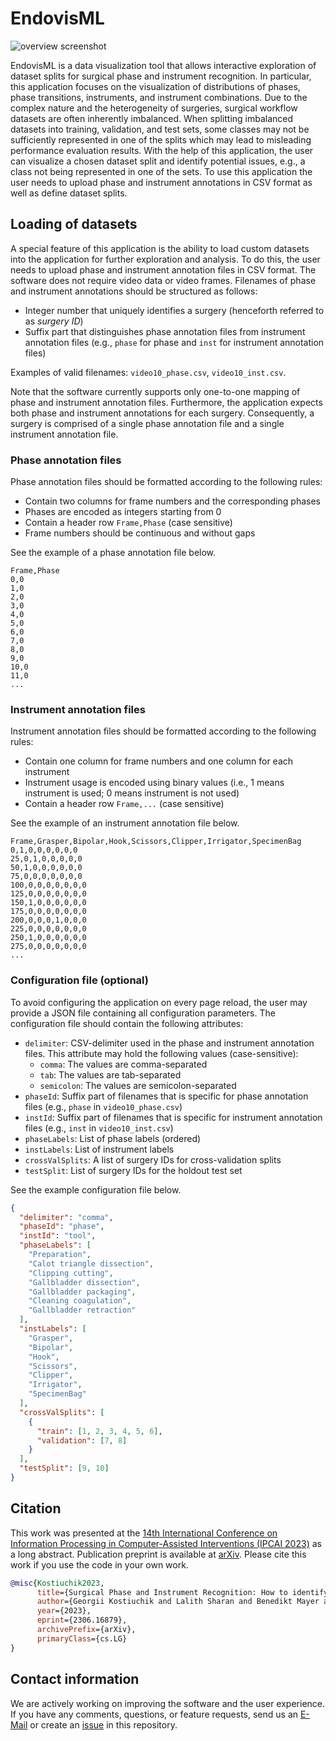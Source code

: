 # EndovisML

![overview screenshot](assets/overview.gif)

EndovisML is a data visualization tool that allows interactive exploration of dataset splits for surgical phase and instrument recognition. In particular, this application focuses on the visualization of distributions of phases, phase transitions, instruments, and instrument combinations. Due to the complex nature and the heterogeneity of surgeries, surgical workflow datasets are often inherently imbalanced. When splitting imbalanced datasets into training, validation, and test sets, some classes may not be sufficiently represented in one of the splits which may lead to misleading performance evaluation results. With the help of this application, the user can visualize a chosen dataset split and identify potential issues, e.g., a class not being represented in one of the sets. To use this application the user needs to upload phase and instrument annotations in CSV format as well as define dataset splits.

## Loading of datasets
A special feature of this application is the ability to load custom datasets into the application for further exploration and analysis. To do this, the user needs to upload phase and instrument annotation files in CSV format. The software does not require video data or video frames. Filenames of phase and instrument annotations should be structured as follows:

- Integer number that uniquely identifies a surgery (henceforth referred to as *surgery ID*)
- Suffix part that distinguishes phase annotation files from instrument annotation files (e.g., `phase` for phase and `inst` for instrument annotation files)

Examples of valid filenames: `video10_phase.csv`, `video10_inst.csv`.

Note that the software currently supports only one-to-one mapping of phase and instrument annotation files. Furthermore, the application expects both phase and instrument annotations for each surgery. Consequently, a surgery is comprised of a single phase annotation file and a single instrument annotation file.

### Phase annotation files
Phase annotation files should be formatted according to the following rules: 

- Contain two columns for frame numbers and the corresponding phases
- Phases are encoded as integers starting from 0
- Contain a header row `Frame,Phase` (case sensitive)
- Frame numbers should be continuous and without gaps

See the example of a phase annotation file below.

```CSV
Frame,Phase
0,0
1,0
2,0
3,0
4,0
5,0
6,0
7,0
8,0
9,0
10,0
11,0
...
```

### Instrument annotation files
Instrument annotation files should be formatted according to the following rules:

- Contain one column for frame numbers and one column for each instrument
- Instrument usage is encoded using binary values (i.e., 1 means instrument is used; 0 means instrument is not used)
- Contain a header row `Frame,...` (case sensitive)

See the example of an instrument annotation file below.

```CSV
Frame,Grasper,Bipolar,Hook,Scissors,Clipper,Irrigator,SpecimenBag
0,1,0,0,0,0,0,0
25,0,1,0,0,0,0,0
50,1,0,0,0,0,0,0
75,0,0,0,0,0,0,0
100,0,0,0,0,0,0,0
125,0,0,0,0,0,0,0
150,1,0,0,0,0,0,0
175,0,0,0,0,0,0,0
200,0,0,0,1,0,0,0
225,0,0,0,0,0,0,0
250,1,0,0,0,0,0,0
275,0,0,0,0,0,0,0
...
```

### Configuration file (optional)
To avoid configuring the application on every page reload, the user may provide a JSON file containing all configuration parameters. The configuration file should contain the following attributes:

- `delimiter`: CSV-delimiter used in the phase and instrument annotation files. This attribute may hold the following values (case-sensitive):
    - `comma`: The values are comma-separated
    - `tab`: The values are tab-separated
    - `semicolon`: The values are semicolon-separated
- `phaseId`: Suffix part of filenames that is specific for phase annotation files (e.g., `phase` in `video10_phase.csv`)
- `instId`: Suffix part of filenames that is specific for instrument annotation files (e.g., `inst` in `video10_inst.csv`)
- `phaseLabels`: List of phase labels (ordered)
- `instLabels`: List of instrument labels
- `crossValSplits`: A list of surgery IDs for cross-validation splits
- `testSplit`: List of surgery IDs for the holdout test set

See the example configuration file below.

```JSON
{
  "delimiter": "comma",
  "phaseId": "phase",
  "instId": "tool",
  "phaseLabels": [
    "Preparation",
    "Calot triangle dissection",
    "Clipping cutting",
    "Gallbladder dissection",
    "Gallbladder packaging",
    "Cleaning coagulation",
    "Gallbladder retraction"
  ],
  "instLabels": [
    "Grasper",
    "Bipolar",
    "Hook",
    "Scissors",
    "Clipper",
    "Irrigator",
    "SpecimenBag"
  ],
  "crossValSplits": [
    {
      "train": [1, 2, 3, 4, 5, 6],
      "validation": [7, 8]
    }
  ],
  "testSplit": [9, 10]
}
```

## Citation
This work was presented at the [14th International Conference on Information Processing in Computer-Assisted Interventions (IPCAI 2023)](https://www.ipcai.org/home) as a long abstract. Publication preprint is available at [arXiv](https://doi.org/10.48550/arXiv.2306.16879). Please cite this work if you use the code in your own work.

```BibTeX
@misc{Kostiuchik2023,
      title={Surgical Phase and Instrument Recognition: How to identify appropriate Dataset Splits}, 
      author={Georgii Kostiuchik and Lalith Sharan and Benedikt Mayer and Ivo Wolf and Bernhard Preim and Sandy Engelhardt},
      year={2023},
      eprint={2306.16879},
      archivePrefix={arXiv},
      primaryClass={cs.LG}
}
```

## Contact information
We are actively working on improving the software and the user experience. If you have any comments, questions, or feature requests, send us an [E-Mail](mailto:georgii.kostiuchik@med.uni-heidelberg.de) or create an [issue](https://github.com/Cardio-AI/endovis-ml/issues/new) in this repository.
